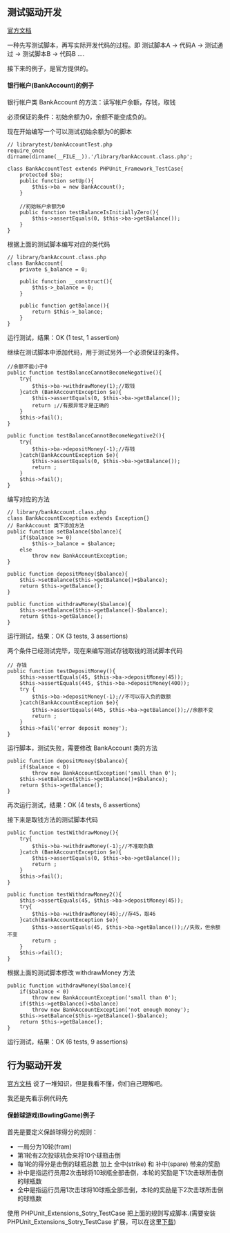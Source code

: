 ## 测试驱动开发

[官方文档](https://phpunit.de/manual/3.7/zh_cn/test-driven-development.html)

一种先写测试脚本，再写实际开发代码的过程。即 测试脚本A -> 代码A -> 测试通过 -> 测试脚本B -> 代码B ....

接下来的例子，是官方提供的。

#### 银行帐户(BankAccount)的例子

银行帐户类 BankAccount 的方法：读写帐户余额，存钱，取钱

必须保证的条件：初始余额为0，余额不能变成负的。

现在开始编写一个可以测试初始余额为0的脚本

```
// librarytest/bankAccountTest.php
require_once dirname(dirname(__FILE__)).'/library/bankAccount.class.php';

class BankAccountTest extends PHPUnit_Framework_TestCase{
	protected $ba;
	public function setUp(){
		$this->ba = new BankAccount();
	}
	
	//初始帐户余额为0
	public function testBalanceIsInitiallyZero(){
		$this->assertEquals(0, $this->ba->getBalance());
	}
}
```

根据上面的测试脚本编写对应的类代码
```
// library/bankAccount.class.php
class BankAccount{
	private $_balance = 0;
	
	public function __construct(){
		$this->_balance = 0;
	}
	
	public function getBalance(){
		return $this->_balance;
	}
}
```

运行测试，结果：OK (1 test, 1 assertion)

继续在测试脚本中添加代码，用于测试另外一个必须保证的条件。
```
//余额不能小于0
public function testBalanceCannotBecomeNegative(){
	try{
		$this->ba->withdrawMoney(1);//取钱
	}catch (BankAccountException $e){
		$this->assertEquals(0, $this->ba->getBalance());
		return ;//有报异常才是正确的
	}
	$this->fail();
}

public function testBalanceCannotBecomeNegative2(){
	try{
		$this->ba->depositMoney(-1);//存钱
	}catch(BankAccountException $e){
		$this->assertEquals(0, $this->ba->getBalance());
		return ;
	}
	$this->fail();
}
```
编写对应的方法
```
// library/bankAccount.class.php
class BankAccountException extends Exception{}
// BankAccount 类下添加方法
public function setBalance($balance){
	if($balance >= 0)
		$this->_balance = $balance;
	else
		throw new BankAccountException;
}

public function depositMoney($balance){
	$this->setBalance($this->getBalance()+$balance);
	return $this->getBalance();
}

public function withdrawMoney($balance){
	$this->setBalance($this->getBalance()-$balance);
	return $this->getBalance();
}
```

运行测试，结果：OK (3 tests, 3 assertions)

两个条件已经测试完毕，现在来编写测试存钱取钱的测试脚本代码

```
// 存钱
public function testDepositMoney(){
	$this->assertEquals(45, $this->ba->depositMoney(45));
	$this->assertEquals(445, $this->ba->depositMoney(400));
	try {
		$this->ba->depositMoney(-1);//不可以存入负的数额
	}catch(BankAccountException $e){
		$this->assertEquals(445, $this->ba->getBalance());//余额不变
		return ;
	}
	$this->fail('error deposit money');
}
```

运行脚本，测试失败，需要修改 BankAccount 类的方法
```
public function depositMoney($balance){
	if($balance < 0)
		throw new BankAccountException('small than 0');
	$this->setBalance($this->getBalance()+$balance);
	return $this->getBalance();
}
```
再次运行测试，结果：OK (4 tests, 6 assertions)

接下来是取钱方法的测试脚本代码
```
public function testWithdrawMoney(){
	try{
		$this->ba->withdrawMoney(-1);//不准取负数
	}catch (BankAccountException $e){
		$this->assertEquals(0, $this->ba->getBalance());
		return ;
	}
	$this->fail();
}

public function testWithdrawMoney2(){
	$this->assertEquals(45, $this->ba->depositMoney(45));
	try{
		$this->ba->withdrawMoney(46);//存45，取46
	}catch(BankAccountException $e){
		$this->assertEquals(45, $this->ba->getBalance());//失败，但余额不变
		return ;
	}
	$this->fail();
}
```
根据上面的测试脚本修改 withdrawMoney 方法
```
public function withdrawMoney($balance){
	if($balance < 0)
		throw new BankAccountException('small than 0');
	if($this->getBalance()<$balance)
		throw new BankAccountException('not enough money');
	$this->setBalance($this->getBalance()-$balance);
	return $this->getBalance();
}
```
运行测试，结果：OK (6 tests, 9 assertions)

## 行为驱动开发

[官方文档](https://phpunit.de/manual/3.7/zh_cn/behaviour-driven-development.html) 说了一堆知识，但是我看不懂，你们自己理解吧。

我还是先看示例代码先

#### 保龄球游戏(BowlingGame)例子

首先是要定义保龄球得分的规则：
* 一局分为10轮(fram)
* 第1轮有2次投球机会来将10个球瓶击倒
* 每1轮的得分是击倒的球瓶总数 加上 全中(strike) 和 补中(spare) 带来的奖励
* 补中是指运行员用2次击球将10球瓶全部击倒，本轮的奖励是下1次击球所击倒的球瓶数
* 全中是指运行员用1次击球将10球瓶全部击倒，本轮的奖励是下2次击球所击倒的球瓶数

使用 PHPUnit_Extensions_Sotry_TestCase 把上面的规则写成脚本.(需要安装 PHPUnit_Extensions_Sotry_TestCase 扩展，可以在这里[下载](https://github.com/sebastianbergmann/phpunit-story))